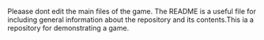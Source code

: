 Pleaase dont edit the main files of the game.
The README is a useful file for including general information about the repository and its contents.This ia a repository for demonstrating a game.
